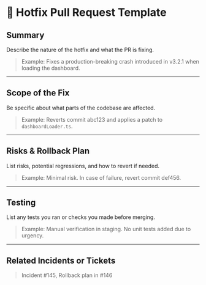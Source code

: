 # 🚨 Hotfix Pull Request Template

## Summary
Describe the nature of the hotfix and what the PR is fixing.

> Example: Fixes a production-breaking crash introduced in v3.2.1 when loading the dashboard.

---

## Scope of the Fix
Be specific about what parts of the codebase are affected.

> Example: Reverts commit abc123 and applies a patch to `dashboardLoader.ts`.

---

## Risks & Rollback Plan
List risks, potential regressions, and how to revert if needed.

> Example: Minimal risk. In case of failure, revert commit def456.

---

## Testing
List any tests you ran or checks you made before merging.

> Example: Manual verification in staging. No unit tests added due to urgency.

---

## Related Incidents or Tickets
> Incident #145, Rollback plan in #146
